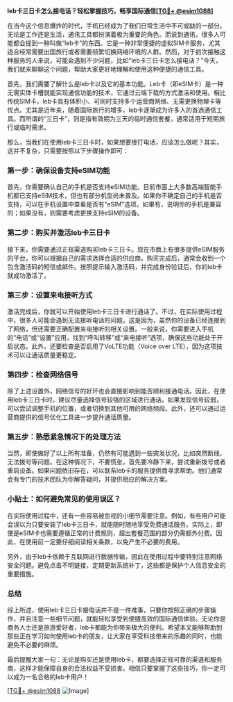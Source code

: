 **leb卡三日卡怎么接电话？轻松掌握技巧，畅享国际通信[[TG💪+ @esim1088](https://t.me/s/esim1088)]**

在当今这个信息爆炸的时代，手机已经成为了我们日常生活中不可或缺的一部分。无论是工作还是生活，通讯工具都扮演着极为重要的角色。而说到通讯，很多人可能都会提到一种叫做“leb卡”的东西。它是一种非常便捷的虚拟SIM卡服务，尤其适合经常需要出国旅行或者需要频繁切换网络环境的人群。然而，对于初次接触这种服务的人来说，可能会遇到不少问题，比如“leb卡三日卡怎么接电话？”今天，我们就来聊聊这个问题，帮助大家更好地理解和使用这种便捷的通信工具。

首先，我们需要了解什么是leb卡以及它的基本功能。Leb卡（即eSIM卡）是一种无需实体卡槽就能实现通信功能的技术，它通过云端下载的方式激活和使用。相比传统SIM卡，leb卡具有体积小、可同时支持多个运营商网络、无需更换物理卡等优点。尤其是近年来，随着国际旅行的增多，leb卡逐渐成为许多人的首选通信工具。而所谓的“三日卡”，则是指有效期为三天的临时通信套餐，通常适用于短期旅行或临时需求。

那么，当我们在使用leb卡三日卡时，如果想要接打电话，应该怎么做呢？其实，这并不复杂，只需要按照以下步骤操作即可：

### 第一步：确保设备支持eSIM功能

首先，你需要确认自己的手机是否支持eSIM功能。目前市面上大多数高端智能手机都已支持eSIM技术，但也有部分机型尚未普及。如果你不确定自己的手机是否支持，可以在手机设置中查看是否有“eSIM”选项。如果有，说明你的手机是兼容的；如果没有，则需要考虑更换支持eSIM的设备。

### 第二步：购买并激活leb卡三日卡

接下来，你需要通过正规渠道购买leb卡三日卡。现在市面上有很多提供eSIM服务的平台，你可以根据自己的需求选择合适的供应商。购买完成后，通常会收到一个包含激活码的短信或邮件。按照提示输入激活码，并完成身份验证后，你的leb卡就成功激活了。

### 第三步：设置来电接听方式

激活完成后，你就可以开始使用leb卡三日卡进行通话了。不过，在实际使用过程中，很多人可能会遇到无法接听电话的问题。这是因为，虽然你的设备已经连接到了网络，但还需要正确配置来电接听的相关设置。一般来说，你需要进入手机的“电话”或“设置”应用，找到“呼叫转移”或“来电接听”选项，确保这些功能处于开启状态。此外，还要检查是否启用了VoLTE功能（Voice over LTE），因为这项技术可以让通话质量更稳定。

### 第四步：检查网络信号

除了上述设置外，网络信号的好坏也会直接影响到能否顺利接通电话。因此，在使用leb卡三日卡时，建议尽量选择信号较强的区域进行通话。如果发现信号较弱，可以尝试调整手机的位置，或者切换到其他可用的网络频段。此外，还可以通过运营商提供的信号优化工具进一步提升通话质量。

### 第五步：熟悉紧急情况下的处理方法

当然，即使做好了以上所有准备，仍然有可能遇到一些突发状况，比如突然断线、无法拨号等问题。在这种情况下，不要慌张，首先要冷静下来，尝试重新拨号或者重启设备。如果问题依旧存在，可以联系leb卡的服务提供商寻求帮助。他们通常会有专门的技术团队为你解答疑问，并提供相应的解决方案。

### 小贴士：如何避免常见的使用误区？

在实际使用过程中，还有一些容易被忽视的小细节需要注意。例如，有些用户可能会误以为只要安装了leb卡三日卡，就能随时随地享受免费通话服务。实际上，即使是eSIM卡也需要遵循正常的计费规则，超出套餐范围的部分仍需额外付费。因此，在使用前一定要仔细阅读相关条款，以免产生不必要的费用。

另外，由于leb卡依赖于互联网进行数据传输，因此在使用过程中要特别注意网络安全问题。避免点击不明链接，定期更新系统补丁，这些都是保护个人信息安全的重要措施。

### 总结

综上所述，使用leb卡三日卡接电话并不是一件难事，只要你按照正确的步骤操作，并且注意一些细节问题，就能轻松享受到便捷高效的国际通信体验。无论你是商务人士还是旅游爱好者，leb卡都能为你带来极大的便利。希望本文能够帮助到那些正在学习如何使用leb卡的朋友，让大家在享受科技带来的乐趣的同时，也能避免不必要的麻烦。

最后提醒大家一句：无论是购买还是使用leb卡，都要选择正规可靠的渠道和服务商，这样才能保障自身的合法权益不受损害。相信只要掌握了这些技巧，你一定可以成为一名合格的leb卡用户！

[[TG💪+ @esim1088](https://t.me/s/esim1088) ![Image](https://i.postimg.cc/4NQfJmqS/Snipaste-2025-05-13-00-14-12.png)]